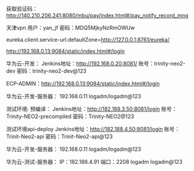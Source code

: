 获取验证码：
http://140.210.206.241:8080/mbu/pay/index.html#/pay_notify_record_mng


天津vpn
用户：yan_jf 密码：MDQ5MjkyNzRmOWUw

eureka.client.service-url.defaultZone=http://127.0.0.1:8761/eureka/

http://192.168.0.13:9084/static/index.html#/login



华为云-开发：
Jenkins地址：http://192.168.0.20:8081/
账号：trinity-neo2-dev
密码：trinity-neo2-dev@123

ECP-ADMIN：http://192.168.0.13:9084/static/index.html#/login


华为云-开发-服务器：
192.168.0.11
logadm/logadm@123



测试环境:
预编译：
Jenkins地址：http://182.188.3.50:8081/login
账号：Trinity-NEO2-precompiled
密码：Trinity-NEO2@123

测试环境api-deploy
Jenkins地址：http://182.188.4.50:8081/login
账号：Trinit-Neo2-api
密码：Trinit-Neo2-api@123



华为云-开发-服务器：
192.168.0.11
logadm/logadm@123

华为云-测试-服务器：
IP：182.188.4.91 端口：2208
logadm
logadm@123